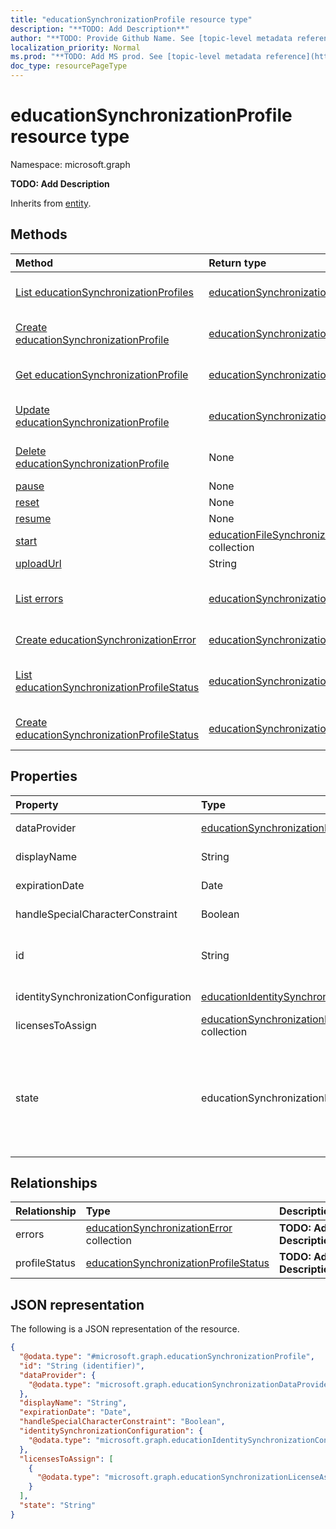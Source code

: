 ```yaml
---
title: "educationSynchronizationProfile resource type"
description: "**TODO: Add Description**"
author: "**TODO: Provide Github Name. See [topic-level metadata reference](https://msgo.azurewebsites.net/add/document/guidelines/metadata.html#topic-level-metadata)**"
localization_priority: Normal
ms.prod: "**TODO: Add MS prod. See [topic-level metadata reference](https://msgo.azurewebsites.net/add/document/guidelines/metadata.html#topic-level-metadata)**"
doc_type: resourcePageType
---
```


# educationSynchronizationProfile resource type

Namespace: microsoft.graph



**TODO: Add Description**


Inherits from [entity](../resources/entity.md).

## Methods
|Method|Return type|Description|
|:---|:---|:---|
|[List educationSynchronizationProfiles](../api/educationsynchronizationprofile-list.md)|[educationSynchronizationProfile](../resources/educationsynchronizationprofile.md) collection|Get a list of the [educationSynchronizationProfile](../resources/educationsynchronizationprofile.md) objects and their properties.|
|[Create educationSynchronizationProfile](../api/educationsynchronizationprofile-create.md)|[educationSynchronizationProfile](../resources/educationsynchronizationprofile.md)|Create a new [educationSynchronizationProfile](../resources/educationsynchronizationprofile.md) object.|
|[Get educationSynchronizationProfile](../api/educationsynchronizationprofile-get.md)|[educationSynchronizationProfile](../resources/educationsynchronizationprofile.md)|Read the properties and relationships of an [educationSynchronizationProfile](../resources/educationsynchronizationprofile.md) object.|
|[Update educationSynchronizationProfile](../api/educationsynchronizationprofile-update.md)|[educationSynchronizationProfile](../resources/educationsynchronizationprofile.md)|Update the properties of an [educationSynchronizationProfile](../resources/educationsynchronizationprofile.md) object.|
|[Delete educationSynchronizationProfile](../api/educationsynchronizationprofile-delete.md)|None|Deletes an [educationSynchronizationProfile](../resources/educationsynchronizationprofile.md) object.|
|[pause](../api/educationsynchronizationprofile-pause.md)|None|**TODO: Add Description**|
|[reset](../api/educationsynchronizationprofile-reset.md)|None|**TODO: Add Description**|
|[resume](../api/educationsynchronizationprofile-resume.md)|None|**TODO: Add Description**|
|[start](../api/educationsynchronizationprofile-start.md)|[educationFileSynchronizationVerificationMessage](../resources/educationfilesynchronizationverificationmessage.md) collection|**TODO: Add Description**|
|[uploadUrl](../api/educationsynchronizationprofile-uploadurl.md)|String|**TODO: Add Description**|
|[List errors](../api/educationsynchronizationprofile-list-errors.md)|[educationSynchronizationError](../resources/educationsynchronizationerror.md) collection|Get the educationSynchronizationError resources from the errors navigation property.|
|[Create educationSynchronizationError](../api/educationsynchronizationprofile-post-errors.md)|[educationSynchronizationError](../resources/educationsynchronizationerror.md)|Create a new educationSynchronizationError object.|
|[List educationSynchronizationProfileStatus](../api/educationsynchronizationprofile-list-profilestatus.md)|[educationSynchronizationProfileStatus](../resources/educationsynchronizationprofilestatus.md) collection|Get the educationSynchronizationProfileStatus resources from the profileStatus navigation property.|
|[Create educationSynchronizationProfileStatus](../api/educationsynchronizationprofile-post-profilestatus.md)|[educationSynchronizationProfileStatus](../resources/educationsynchronizationprofilestatus.md)|Create a new educationSynchronizationProfileStatus object.|

## Properties
|Property|Type|Description|
|:---|:---|:---|
|dataProvider|[educationSynchronizationDataProvider](../resources/educationsynchronizationdataprovider.md)|**TODO: Add Description**|
|displayName|String|**TODO: Add Description**|
|expirationDate|Date|**TODO: Add Description**|
|handleSpecialCharacterConstraint|Boolean|**TODO: Add Description**|
|id|String|**TODO: Add Description** Inherited from [entity](../resources/entity.md)|
|identitySynchronizationConfiguration|[educationIdentitySynchronizationConfiguration](../resources/educationidentitysynchronizationconfiguration.md)|**TODO: Add Description**|
|licensesToAssign|[educationSynchronizationLicenseAssignment](../resources/educationsynchronizationlicenseassignment.md) collection|**TODO: Add Description**|
|state|educationSynchronizationProfileState|**TODO: Add Description**. Possible values are: `deleting`, `deletionFailed`, `provisioningFailed`, `provisioned`, `provisioning`, `unknownFutureValue`.|

## Relationships
|Relationship|Type|Description|
|:---|:---|:---|
|errors|[educationSynchronizationError](../resources/educationsynchronizationerror.md) collection|**TODO: Add Description**|
|profileStatus|[educationSynchronizationProfileStatus](../resources/educationsynchronizationprofilestatus.md)|**TODO: Add Description**|

## JSON representation
The following is a JSON representation of the resource.
<!-- {
  "blockType": "resource",
  "keyProperty": "id",
  "@odata.type": "microsoft.graph.educationSynchronizationProfile",
  "baseType": "microsoft.graph.entity",
  "openType": false
}
-->
``` json
{
  "@odata.type": "#microsoft.graph.educationSynchronizationProfile",
  "id": "String (identifier)",
  "dataProvider": {
    "@odata.type": "microsoft.graph.educationSynchronizationDataProvider"
  },
  "displayName": "String",
  "expirationDate": "Date",
  "handleSpecialCharacterConstraint": "Boolean",
  "identitySynchronizationConfiguration": {
    "@odata.type": "microsoft.graph.educationIdentitySynchronizationConfiguration"
  },
  "licensesToAssign": [
    {
      "@odata.type": "microsoft.graph.educationSynchronizationLicenseAssignment"
    }
  ],
  "state": "String"
}
```

